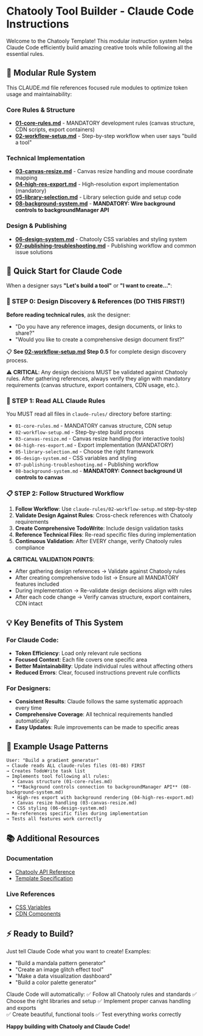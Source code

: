 # Chatooly Tool Builder - Claude Code Instructions

Welcome to the Chatooly Template! This modular instruction system helps Claude Code efficiently build amazing creative tools while following all the essential rules.

## 📁 Modular Rule System

This CLAUDE.md file references focused rule modules to optimize token usage and maintainability:

### Core Rules & Structure
- **[01-core-rules.md](claude-rules/01-core-rules.md)** - MANDATORY development rules (canvas structure, CDN scripts, export containers)
- **[02-workflow-setup.md](claude-rules/02-workflow-setup.md)** - Step-by-step workflow when user says "build a tool"

### Technical Implementation
- **[03-canvas-resize.md](claude-rules/03-canvas-resize.md)** - Canvas resize handling and mouse coordinate mapping
- **[04-high-res-export.md](claude-rules/04-high-res-export.md)** - High-resolution export implementation (mandatory)
- **[05-library-selection.md](claude-rules/05-library-selection.md)** - Library selection guide and setup code
- **[08-background-system.md](claude-rules/08-background-system.md)** - **MANDATORY: Wire background controls to backgroundManager API**

### Design & Publishing
- **[06-design-system.md](claude-rules/06-design-system.md)** - Chatooly CSS variables and styling system
- **[07-publishing-troubleshooting.md](claude-rules/07-publishing-troubleshooting.md)** - Publishing workflow and common issue solutions

## 🚀 Quick Start for Claude Code

When a designer says **"Let's build a tool"** or **"I want to create..."**:

### 🎨 STEP 0: Design Discovery & References (DO THIS FIRST!)

**Before reading technical rules**, ask the designer:
- "Do you have any reference images, design documents, or links to share?"
- "Would you like to create a comprehensive design document first?"

📋 **See [02-workflow-setup.md](claude-rules/02-workflow-setup.md) Step 0.5** for complete design discovery process.

⚠️ **CRITICAL**: Any design decisions MUST be validated against Chatooly rules. After gathering references, always verify they align with mandatory requirements (canvas structure, export containers, CDN usage, etc.).

### 📖 STEP 1: Read ALL Claude Rules

You MUST read all files in `claude-rules/` directory before starting:
   - `01-core-rules.md` - MANDATORY canvas structure, CDN setup
   - `02-workflow-setup.md` - Step-by-step build process
   - `03-canvas-resize.md` - Canvas resize handling (for interactive tools)
   - `04-high-res-export.md` - Export implementation (MANDATORY)
   - `05-library-selection.md` - Choose the right framework
   - `06-design-system.md` - CSS variables and styling
   - `07-publishing-troubleshooting.md` - Publishing workflow
   - `08-background-system.md` - **MANDATORY: Connect background UI controls to canvas**

### 📋 STEP 2: Follow Structured Workflow

1. **Follow Workflow**: Use `claude-rules/02-workflow-setup.md` step-by-step
2. **Validate Design Against Rules**: Cross-check references with Chatooly requirements
3. **Create Comprehensive TodoWrite**: Include design validation tasks
4. **Reference Technical Files**: Re-read specific files during implementation
5. **Continuous Validation**: After EVERY change, verify Chatooly rules compliance

**⚠️ CRITICAL VALIDATION POINTS**:
- After gathering design references → Validate against Chatooly rules
- After creating comprehensive todo list → Ensure all MANDATORY features included
- During implementation → Re-validate design decisions align with rules
- After each code change → Verify canvas structure, export containers, CDN intact

## 💡 Key Benefits of This System

### For Claude Code:
- **Token Efficiency**: Load only relevant rule sections
- **Focused Context**: Each file covers one specific area
- **Better Maintainability**: Update individual rules without affecting others
- **Reduced Errors**: Clear, focused instructions prevent rule conflicts

### For Designers:
- **Consistent Results**: Claude follows the same systematic approach every time
- **Comprehensive Coverage**: All technical requirements handled automatically
- **Easy Updates**: Rule improvements can be made to specific areas

## 🎯 Example Usage Patterns

```
User: "Build a gradient generator"
→ Claude reads ALL claude-rules files (01-08) FIRST
→ Creates TodoWrite task list
→ Implements tool following all rules:
  • Canvas structure (01-core-rules.md)
  • **Background controls connection to backgroundManager API** (08-background-system.md)
  • High-res export with background rendering (04-high-res-export.md)
  • Canvas resize handling (03-canvas-resize.md)
  • CSS styling (06-design-system.md)
→ Re-references specific files during implementation
→ Tests all features work correctly
```

## 📚 Additional Resources

### Documentation
- [Chatooly API Reference](template-dev/CHATOOLY_API.md)
- [Template Specification](template-dev/TEMPLATE-SPECIFICATION.md)

### Live References
- [CSS Variables](https://raw.githubusercontent.com/yaelren/chatooly-cdn/main/css/variables.css)
- [CDN Components](https://raw.githubusercontent.com/yaelren/chatooly-cdn/main/css/components.css)

## ⚡ Ready to Build?

Just tell Claude Code what you want to create! Examples:
- "Build a mandala pattern generator"
- "Create an image glitch effect tool" 
- "Make a data visualization dashboard"
- "Build a color palette generator"

Claude Code will automatically:
✅ Follow all Chatooly rules and standards
✅ Choose the right libraries and setup
✅ Implement proper canvas handling and exports  
✅ Create beautiful, functional tools
✅ Test everything works correctly

**Happy building with Chatooly and Claude Code!**